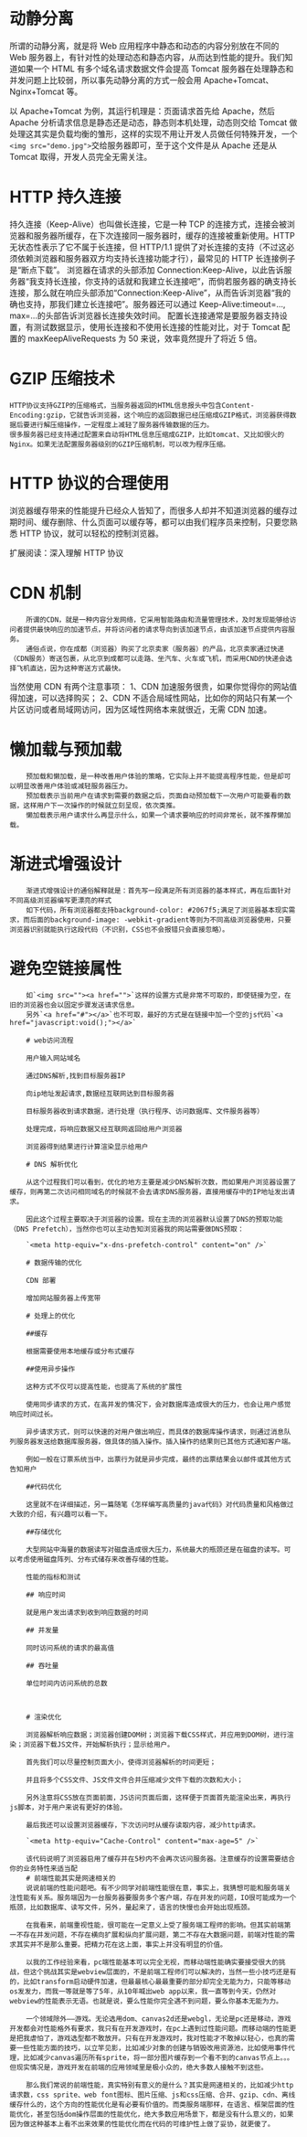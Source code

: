 # 动静分离

所谓的动静分离，就是将 Web 应用程序中静态和动态的内容分别放在不同的 Web 服务器上，有针对性的处理动态和静态内容，从而达到性能的提升。我们知道如果一个 HTML 有多个域名请求数据文件会提高
Tomcat 服务器在处理静态和并发问题上比较弱，所以事先动静分离的方式一般会用 Apache+Tomcat、Nginx+Tomcat 等。

以 Apache+Tomcat 为例，其运行机理是：页面请求首先给 Apache，然后 Apache 分析请求信息是静态还是动态，静态则本机处理，动态则交给 Tomcat 做处理这其实是负载均衡的雏形，这样的实现不用让开发人员做任何特殊开发，一个`<img src="demo.jpg">`交给服务器即可，至于这个文件是从 Apache 还是从 Tomcat 取得，开发人员完全无需关注。

# HTTP 持久连接

持久连接（Keep-Alive）也叫做长连接，它是一种 TCP 的连接方式，连接会被浏览器和服务器所缓存，在下次连接同一服务器时，缓存的连接被重新使用。HTTP 无状态性表示了它不属于长连接，但 HTTP/1.1 提供了对长连接的支持（不过这必须依赖浏览器和服务器双方均支持长连接功能才行），最常见的 HTTP 长连接例子是“断点下载”。
浏览器在请求的头部添加 Connection:Keep-Alive，以此告诉服务器“我支持长连接，你支持的话就和我建立长连接吧”，而倘若服务器的确支持长连接，那么就在响应头部添加“Connection:Keep-Alive”，从而告诉浏览器“我的确也支持，那我们建立长连接吧”。服务器还可以通过 Keep-Alive:timeout=..., max=...的头部告诉浏览器长连接失效时间。
配置长连接通常是要服务器支持设置，有测试数据显示，使用长连接和不使用长连接的性能对比，对于 Tomcat 配置的 maxKeepAliveRequests 为 50 来说，效率竟然提升了将近 5 倍。

# GZIP 压缩技术

    HTTP协议支持GZIP的压缩格式，当服务器返回的HTML信息报头中包含Content-Encoding:gzip，它就告诉浏览器，这个响应的返回数据已经压缩成GZIP格式，浏览器获得数据后要进行解压缩操作，一定程度上减轻了服务器传输数据的压力。
    很多服务器已经支持通过配置来自动将HTML信息压缩成GZIP，比如tomcat、又比如很火的Nginx。如果无法配置服务器级别的GZIP压缩机制，可以改为程序压缩。

# HTTP 协议的合理使用

浏览器缓存带来的性能提升已经众人皆知了，而很多人却并不知道浏览器的缓存过期时间、缓存删除、什么页面可以缓存等，都可以由我们程序员来控制，只要您熟悉 HTTP 协议，就可以轻松的控制浏览器。

扩展阅读：深入理解 HTTP 协议

# CDN 机制

        所谓的CDN，就是一种内容分发网络，它采用智能路由和流量管理技术，及时发现能够给访问者提供最快响应的加速节点，并将访问者的请求导向到该加速节点，由该加速节点提供内容服务。
        通俗点说，你在成都（浏览器）购买了北京卖家（服务器）的产品，北京卖家通过快递（CDN服务）寄送包裹，从北京到成都可以走路、坐汽车、火车或飞机，而采用CND的快递会选择飞机直达，因为这种寄送方式最快。

当然使用 CDN 有两个注意事项：
1、CDN 加速服务很贵，如果你觉得你的网站值得加速，可以选择购买；
2、CDN 不适合局域性网站，比如你的网站只有某一个片区访问或者局域网访问，因为区域性网络本来就很近，无需 CDN 加速。

# 懒加载与预加载

        预加载和懒加载，是一种改善用户体验的策略，它实际上并不能提高程序性能，但是却可以明显改善用户体验或减轻服务器压力。
        预加载表示当前用户在请求到需要的数据之后，页面自动预加载下一次用户可能要看的数据，这样用户下一次操作的时候就立刻呈现，依次类推。
        懒加载表示用户请求什么再显示什么，如果一个请求要响应的时间非常长，就不推荐懒加载。

# 渐进式增强设计

        渐进式增强设计的通俗解释就是：首先写一段满足所有浏览器的基本样式，再在后面针对不同高级浏览器编写更漂亮的样式
        如下代码，所有浏览器都支持background-color: #2067f5;满足了浏览器基本现实需求，而后面的background-image: -webkit-gradient等则为不同高级浏览器使用，只要浏览器识别就能执行这段代码（不识别，CSS也不会报错只会直接忽略）。

# 避免空链接属性

        如`<img src=""><a href="">`这样的设置方式是非常不可取的，即使链接为空，在旧的浏览器也会以固定步骤发送请求信息。
        另外`<a href="#"></a>`也不可取，最好的方式是在链接中加一个空的js代码`<a href="javascript:void();"></a>`
    
        # web访问流程
    
        用户输入网站域名
    
        通过DNS解析,找到目标服务器IP
    
        向ip地址发起请求,数据经互联网达到目标服务器
    
        目标服务器收到请求数据，进行处理（执行程序、访问数据库、文件服务器等）
    
        处理完成，将响应数据又经互联网返回给用户浏览器
    
        浏览器得到结果进行计算渲染显示给用户
    
        # DNS 解析优化
    
        从这个过程我们可以看到，优化的地方主要是减少DNS解析次数，而如果用户浏览器设置了缓存，则再第二次访问相同域名的时候就不会去请求DNS服务器，直接用缓存中的IP地址发出请求。
    
        因此这个过程主要取决于浏览器的设置。现在主流的浏览器默认设置了DNS的预取功能（DNS Prefetch），当然你也可以主动告知浏览器我的网站需要做DNS预取：
    
        `<meta http-equiv="x-dns-prefetch-control" content="on" />`
    
        # 数据传输的优化
    
        CDN 部署
    
        增加网站服务器上传宽带
    
        # 处理上的优化
    
        ##缓存
    
        根据需要使用本地缓存或分布式缓存
    
        ##使用异步操作
    
        这种方式不仅可以提高性能，也提高了系统的扩展性
    
        使用同步请求的方式，在高并发的情况下，会对数据库造成很大的压力，也会让用户感觉响应时间过长。
    
        异步请求方式，则可以快速的对用户做出响应，而具体的数据库操作请求，则通过消息队列服务器发送给数据库服务器，做具体的插入操作。插入操作的结果则已其他方式通知客户端。
    
        例如一般在订票系统当中，出票行为就是异步完成，最终的出票结果会以邮件或其他方式告知用户
    
        ##代码优化
    
        这里就不在详细描述，另一篇随笔《怎样编写高质量的java代码》对代码质量和风格做过大致的介绍，有兴趣可以看一下。
    
        ##存储优化
    
        大型网站中海量的数据读写对磁盘造成很大压力，系统最大的瓶颈还是在磁盘的读写。可以考虑使用磁盘阵列、分布式储存来改善存储的性能。
    
        性能的指标和测试
    
        ## 响应时间
    
        就是用户发出请求到收到响应数据的时间
    
        ## 并发量
    
        同时访问系统的请求的最高值
    
        ## 吞吐量
    
        单位时间内访问系统的总数



        # 渲染优化
    
        浏览器解析响应数据；浏览器创建DOM树；浏览器下载CSS样式，并应用到DOM树，进行渲染；浏览器下载JS文件，开始解析执行；显示给用户。
    
        首先我们可以尽量控制页面大小，使得浏览器解析的时间更短；
    
        并且将多个CSS文件、JS文件文件合并压缩减少文件下载的次数和大小；
    
        另外注意将CSS放在页面前面，JS访问页面后面，这样便于页面首先能渲染出来，再执行js脚本，对于用户来说有更好的体验。
    
        最后我还可以设置浏览器缓存，下次访问时从缓存读取内容，减少http请求。
    
        `<meta http-equiv="Cache-Control" content="max-age=5" />`
    
        该代码说明了浏览器启用了缓存并在5秒内不会再次访问服务器。注意缓存的设置需要结合你的业务特性来适当配
        # 前端性能其实是网速相关的
        说说前端的性能问题吧。有不少同学对前端性能很在意，事实上，我猜想可能和服务端关注性能有关系。服务端因为一台服务器要服务多个客户端，存在并发的问题，IO很可能成为一个瓶颈，比如数据库、读写文件，另外，量起来了，语言的快慢也会开始出现瓶颈。
    
        在我看来，前端重视性能，很可能在一定意义上受了服务端工程师的影响。但其实前端第一不存在并发问题，不存在横向扩展和纵向扩展问题，第二不存在大数据问题，前端对性能的需求其实并不是那么重要。把精力花在这上面，事实上并没有明显的价值。
    
        以我的工作经验来看，pc端性能基本可以完全无视，而移动端性能确实要接受很大的挑战，但这个挑战其实是webview层面的，不是前端工程师们可以解决的，当然一些小技巧还是有的，比如transform启动硬件加速，但最最核心最最重要的部分却完全无能为力，只能等移动os发发力，而我一等就是等了5年，从10年喊出web app以来，我一直等到今天，仍然对webview的性能表示无语。也就是说，要么性能你完全遇不到问题，要么你基本无能为力。
    
        一个领域除外——游戏。无论选用dom、canvas2d还是webgl，无论是pc还是移动，游戏开发都会对性能格外有要求，我只有在开发游戏时，在pc上遇到过性能问题。而移动端的性能更是把我虐怕了，游戏选型都不敢放开。只有在开发游戏时，我对性能才不敢掉以轻心，也真的需要一些性能方面的技巧，以立竿见影，比如减少对象的创建与销毁改用资源池，比如使用事件代理，比如减少canvas遍历所有sprite，将一部分图片缓存到一个看不到的canvas节点上。。。但现实情况是，游戏开发在前端的应用领域里是极小众的，绝大多数人接触不到这些。
    
        那么我们常说的前端性能，真实特别有意义的是什么？其实是网速相关的，比如减少http请求数，css sprite、web font图标、图片压缩、js和css压缩、合并、gzip、cdn、离线缓存什么的，这个方向的性能优化是有必要有价值的。而类服务端那样，在语言、框架层面的性能优化，甚至包括dom操作层面的性能优化，绝大多数应用场景下，都是没有什么意义的，如果因为做这种基本上看不出来效果的性能优化而在代码的可维护性上做了妥协，就更傻了。

